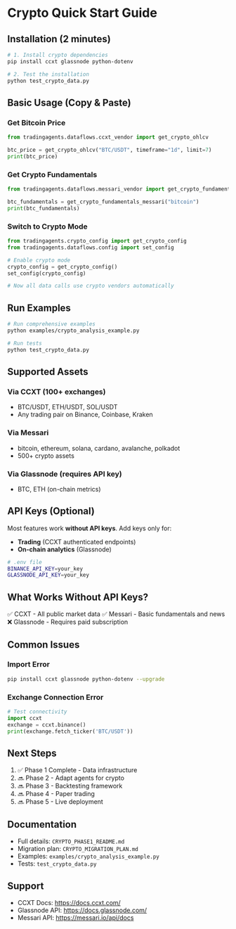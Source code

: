 # Crypto Quick Start Guide

## Installation (2 minutes)

```bash
# 1. Install crypto dependencies
pip install ccxt glassnode python-dotenv

# 2. Test the installation
python test_crypto_data.py
```

## Basic Usage (Copy & Paste)

### Get Bitcoin Price

```python
from tradingagents.dataflows.ccxt_vendor import get_crypto_ohlcv

btc_price = get_crypto_ohlcv("BTC/USDT", timeframe="1d", limit=7)
print(btc_price)
```

### Get Crypto Fundamentals

```python
from tradingagents.dataflows.messari_vendor import get_crypto_fundamentals_messari

btc_fundamentals = get_crypto_fundamentals_messari("bitcoin")
print(btc_fundamentals)
```

### Switch to Crypto Mode

```python
from tradingagents.crypto_config import get_crypto_config
from tradingagents.dataflows.config import set_config

# Enable crypto mode
crypto_config = get_crypto_config()
set_config(crypto_config)

# Now all data calls use crypto vendors automatically
```

## Run Examples

```bash
# Run comprehensive examples
python examples/crypto_analysis_example.py

# Run tests
python test_crypto_data.py
```

## Supported Assets

### Via CCXT (100+ exchanges)
- BTC/USDT, ETH/USDT, SOL/USDT
- Any trading pair on Binance, Coinbase, Kraken

### Via Messari
- bitcoin, ethereum, solana, cardano, avalanche, polkadot
- 500+ crypto assets

### Via Glassnode (requires API key)
- BTC, ETH (on-chain metrics)

## API Keys (Optional)

Most features work **without API keys**. Add keys only for:
- **Trading** (CCXT authenticated endpoints)
- **On-chain analytics** (Glassnode)

```bash
# .env file
BINANCE_API_KEY=your_key
GLASSNODE_API_KEY=your_key
```

## What Works Without API Keys?

✅ CCXT - All public market data
✅ Messari - Basic fundamentals and news
❌ Glassnode - Requires paid subscription

## Common Issues

### Import Error
```bash
pip install ccxt glassnode python-dotenv --upgrade
```

### Exchange Connection Error
```python
# Test connectivity
import ccxt
exchange = ccxt.binance()
print(exchange.fetch_ticker('BTC/USDT'))
```

## Next Steps

1. ✅ Phase 1 Complete - Data infrastructure
2. 🔜 Phase 2 - Adapt agents for crypto
3. 🔜 Phase 3 - Backtesting framework
4. 🔜 Phase 4 - Paper trading
5. 🔜 Phase 5 - Live deployment

## Documentation

- Full details: `CRYPTO_PHASE1_README.md`
- Migration plan: `CRYPTO_MIGRATION_PLAN.md`
- Examples: `examples/crypto_analysis_example.py`
- Tests: `test_crypto_data.py`

## Support

- CCXT Docs: https://docs.ccxt.com/
- Glassnode API: https://docs.glassnode.com/
- Messari API: https://messari.io/api/docs
